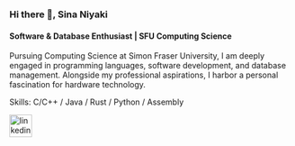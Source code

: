 ### Hi there 👋, Sina Niyaki
#### Software & Database Enthusiast | SFU Computing Science
Pursuing Computing Science at Simon Fraser University, I am deeply engaged in programming languages, software development, and database management. Alongside my professional aspirations, I harbor a personal fascination for hardware technology.

Skills: C/C++ / Java / Rust /  Python / Assembly



[<img src='https://cdn.jsdelivr.net/npm/simple-icons@3.0.1/icons/linkedin.svg' alt='linkedin' height='40'>](https://www.linkedin.com/in/sinamniyak/)  

